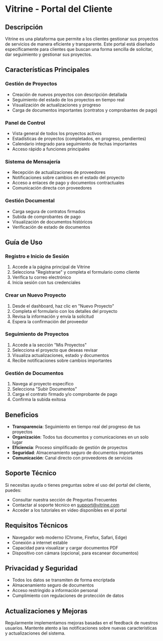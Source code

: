 # Vitrine - Portal del Cliente

## Descripción
Vitrine es una plataforma que permite a los clientes gestionar sus proyectos de servicios de manera eficiente y transparente. Este portal está diseñado específicamente para clientes que buscan una forma sencilla de solicitar, dar seguimiento y gestionar sus proyectos.

## Características Principales

### Gestión de Proyectos
- Creación de nuevos proyectos con descripción detallada
- Seguimiento del estado de los proyectos en tiempo real
- Visualización de actualizaciones y progreso
- Carga de documentos importantes (contratos y comprobantes de pago)

### Panel de Control
- Vista general de todos los proyectos activos
- Estadísticas de proyectos (completados, en progreso, pendientes)
- Calendario integrado para seguimiento de fechas importantes
- Acceso rápido a funciones principales

### Sistema de Mensajería
- Recepción de actualizaciones de proveedores
- Notificaciones sobre cambios en el estado del proyecto
- Acceso a enlaces de pago y documentos contractuales
- Comunicación directa con proveedores

### Gestión Documental
- Carga segura de contratos firmados
- Subida de comprobantes de pago
- Visualización de documentos históricos
- Verificación de estado de documentos

## Guía de Uso

### Registro e Inicio de Sesión
1. Accede a la página principal de Vitrine
2. Selecciona "Registrarse" y completa el formulario como cliente
3. Verifica tu correo electrónico
4. Inicia sesión con tus credenciales

### Crear un Nuevo Proyecto
1. Desde el dashboard, haz clic en "Nuevo Proyecto"
2. Completa el formulario con los detalles del proyecto
3. Revisa la información y envía la solicitud
4. Espera la confirmación del proveedor

### Seguimiento de Proyectos
1. Accede a la sección "Mis Proyectos"
2. Selecciona el proyecto que deseas revisar
3. Visualiza actualizaciones, estado y documentos
4. Recibe notificaciones sobre cambios importantes

### Gestión de Documentos
1. Navega al proyecto específico
2. Selecciona "Subir Documentos"
3. Carga el contrato firmado y/o comprobante de pago
4. Confirma la subida exitosa

## Beneficios
- **Transparencia**: Seguimiento en tiempo real del progreso de tus proyectos
- **Organización**: Todos tus documentos y comunicaciones en un solo lugar
- **Eficiencia**: Proceso simplificado de gestión de proyectos
- **Seguridad**: Almacenamiento seguro de documentos importantes
- **Comunicación**: Canal directo con proveedores de servicios

## Soporte Técnico
Si necesitas ayuda o tienes preguntas sobre el uso del portal del cliente, puedes:
- Consultar nuestra sección de Preguntas Frecuentes
- Contactar al soporte técnico en support@vitrine.com
- Acceder a los tutoriales en video disponibles en el portal

## Requisitos Técnicos
- Navegador web moderno (Chrome, Firefox, Safari, Edge)
- Conexión a internet estable
- Capacidad para visualizar y cargar documentos PDF
- Dispositivo con cámara (opcional, para escanear documentos)

## Privacidad y Seguridad
- Todos los datos se transmiten de forma encriptada
- Almacenamiento seguro de documentos
- Acceso restringido a información personal
- Cumplimiento con regulaciones de protección de datos

## Actualizaciones y Mejoras
Regularmente implementamos mejoras basadas en el feedback de nuestros usuarios. Mantente atento a las notificaciones sobre nuevas características y actualizaciones del sistema.
